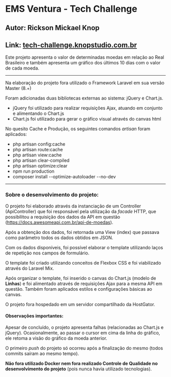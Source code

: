 <h1>EMS Ventura - Tech Challenge</h1>
<h2>Autor: Rickson Mickael Knop</h2>
<h2>Link: <a target="_blank" href="https://tech-challenge.knopstudio.com.br/">tech-challenge.knopstudio.com.br</a></h2>
<p>Este projeto apresenta o valor de determinadas moedas em relação ao Real Brasileiro e também apresenta um gráfico dos últimos 10 dias com o valor de cada moeda.</p>
<hr>
<p>Na elaboração do projeto fora utilizado o Framework Laravel em sua versão Master (8.+)</p>
<p>Foram adicionadas duas bibliotecas externas ao sistema: jQuery e Chart.js.</p>
<ul>
    <li>jQuery foi utilizado para realizar requisições Ajax, atuando em conjunto e alimentando o Chart.js</li>
    <li>Chart.js foi utilizado para gerar o gráfico visual através do canvas html</li>
</ul>
<p>No quesito Cache e Produção, os seguintes comandos <i>artisan</i> foram aplicados:</p>
<ul>
    <li>php artisan config:cache</li>
    <li>php artisan route:cache</li>
    <li>php artisan view:cache</li>
    <li>php artisan clear-compiled</li>
    <li>php artisan optimize:clear</li>
    <li>npm run production</li>
    <li>composer install --optimize-autoloader --no-dev</li>
</ul>
<hr>
<h3>Sobre o desenvolvimento do projeto:</h3>
<p>O projeto foi elaborado através da instanciação de um Controller (ApiController) que foi responsável pela utilização da <i>facade</i> HTTP, que possibilitou a requisição dos dados da API em questão (<a target="_blank" href="https://docs.awesomeapi.com.br/api-de-moedas">https://docs.awesomeapi.com.br/api-de-moedas</a>).</p>
<p>Após a obtenção dos dados, foi retornada uma View (index) que passava como parâmetro todos os dados obtidos em JSON.</p>
<p>Com os dados disponíveis, foi possível elaborar o template utilizando laços de repetição nos campos de formulário.</p>
<p>O template foi criado utilizando conceitos de Flexbox CSS e foi viabilizado através do Laravel Mix.</p>
<p>Após organizar o template, foi inserido o canvas do Chart.js (modelo de <strong>Linhas</strong>) e foi alimentado através de requisições Ajax para a mesma API em questão. Também foram aplicados estilos e configurações básicas ao canvas.</p>
<p>O projeto fora hospedado em um servidor compartilhado da HostGator.</p>
<h4>Observações importantes:</h4>
<p>Apesar de concluído, o projeto apresenta falhas (relacionadas ao Chart.js e jQuery). Ocasionalmente, ao passar o cursor em cima da linha do gráfico, ele retoma a visão do gráfico da moeda anterior.</p>
<p>O primeiro <i>push</i> do projeto só ocorreu após a finalização do mesmo (todos commits saíram ao mesmo tempo).</p>
<p><strong>Não fora utilizado Docker nem fora realizado Controle de Qualidade no desenvolvimento do projeto</strong> (pois nunca havia utilizado tecnologias).</p>

